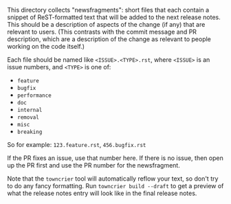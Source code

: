 This directory collects "newsfragments": short files that each contain
a snippet of ReST-formatted text that will be added to the next
release notes. This should be a description of aspects of the change
(if any) that are relevant to users. (This contrasts with the
commit message and PR description, which are a description of the change as
relevant to people working on the code itself.)

Each file should be named like `<ISSUE>.<TYPE>.rst`, where
`<ISSUE>` is an issue numbers, and `<TYPE>` is one of:

* `feature`
* `bugfix`
* `performance`
* `doc`
* `internal`
* `removal`
* `misc`
* `breaking`

So for example: `123.feature.rst`, `456.bugfix.rst`

If the PR fixes an issue, use that number here. If there is no issue,
then open up the PR first and use the PR number for the newsfragment.

Note that the `towncrier` tool will automatically
reflow your text, so don't try to do any fancy formatting. Run
 `towncrier build --draft` to get a preview of what the release notes entry
 will look like in the final release notes.
